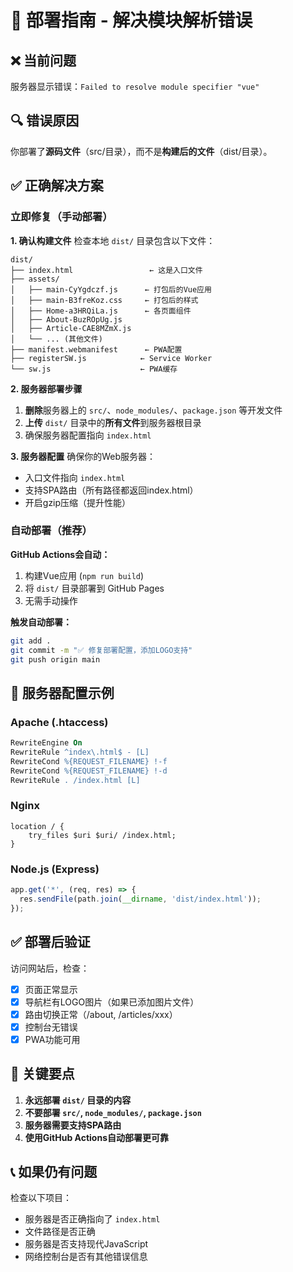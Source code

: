 # 🚀 部署指南 - 解决模块解析错误

## ❌ 当前问题
服务器显示错误：`Failed to resolve module specifier "vue"`

## 🔍 错误原因
你部署了**源码文件**（src/目录），而不是**构建后的文件**（dist/目录）。

## ✅ 正确解决方案

### 立即修复（手动部署）

**1. 确认构建文件**
检查本地 `dist/` 目录包含以下文件：
```
dist/
├── index.html                 ← 这是入口文件
├── assets/
│   ├── main-CyYgdczf.js      ← 打包后的Vue应用
│   ├── main-B3freKoz.css     ← 打包后的样式
│   ├── Home-a3HRQiLa.js      ← 各页面组件
│   ├── About-BuzROpUg.js
│   ├── Article-CAE8MZmX.js
│   └── ... (其他文件)
├── manifest.webmanifest      ← PWA配置
├── registerSW.js            ← Service Worker
└── sw.js                    ← PWA缓存
```

**2. 服务器部署步骤**
1. **删除**服务器上的 `src/`、`node_modules/`、`package.json` 等开发文件
2. **上传** `dist/` 目录中的**所有文件**到服务器根目录
3. 确保服务器配置指向 `index.html`

**3. 服务器配置**
确保你的Web服务器：
- 入口文件指向 `index.html`
- 支持SPA路由（所有路径都返回index.html）
- 开启gzip压缩（提升性能）

### 自动部署（推荐）

**GitHub Actions会自动：**
1. 构建Vue应用 (`npm run build`)
2. 将 `dist/` 目录部署到 GitHub Pages
3. 无需手动操作

**触发自动部署：**
```bash
git add .
git commit -m "✅ 修复部署配置，添加LOGO支持"
git push origin main
```

## 🔧 服务器配置示例

### Apache (.htaccess)
```apache
RewriteEngine On
RewriteRule ^index\.html$ - [L]
RewriteCond %{REQUEST_FILENAME} !-f
RewriteCond %{REQUEST_FILENAME} !-d
RewriteRule . /index.html [L]
```

### Nginx
```nginx
location / {
    try_files $uri $uri/ /index.html;
}
```

### Node.js (Express)
```javascript
app.get('*', (req, res) => {
  res.sendFile(path.join(__dirname, 'dist/index.html'));
});
```

## ✅ 部署后验证

访问网站后，检查：
- [x] 页面正常显示
- [x] 导航栏有LOGO图片（如果已添加图片文件）
- [x] 路由切换正常（/about, /articles/xxx）
- [x] 控制台无错误
- [x] PWA功能可用

## 🎯 关键要点

1. **永远部署 `dist/` 目录的内容**
2. **不要部署 `src/`, `node_modules/`, `package.json`**
3. **服务器需要支持SPA路由**
4. **使用GitHub Actions自动部署更可靠**

## 📞 如果仍有问题

检查以下项目：
- 服务器是否正确指向了 `index.html`
- 文件路径是否正确
- 服务器是否支持现代JavaScript
- 网络控制台是否有其他错误信息